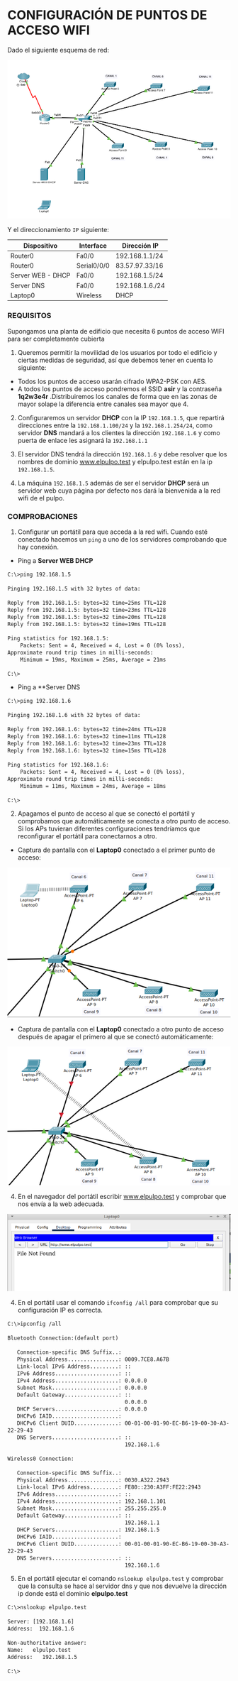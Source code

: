 # CONFIGURACIÓN DE PUNTOS DE ACCESO WIFI

Dado el siguiente esquema de red:

![](img/001.png)

Y el direccionamiento `IP`  siguiente:

| Dispositivo       | Interface     | Dirección IP    |
| ----------------- | ------------- | --------------- |
| Router0           | Fa0/0         | 192.168.1.1/24  |
| Router0           | Serial0/0/0   | 83.57.97.33/16  |
| Server WEB - DHCP | Fa0/0         | 192.168.1.5/24  |
| Server DNS        | Fa0/0         | 192.168.1.6./24 |
| Laptop0           | Wireless      |      DHCP       |

### REQUISITOS

Supongamos una planta de edificio que necesita 6 puntos de acceso WIFI para ser completamente cubierta

1.  Queremos permitir la movilidad de los usuarios por todo el edificio y ciertas medidas de seguridad, así que debemos tener en cuenta lo siguiente:
+ Todos los puntos de acceso usarán cifrado WPA2-PSK con AES.  
+ A todos los puntos de acceso pondremos el  SSID **asir** y la  contraseña **1q2w3e4r** .Distribuiremos los canales de forma que en las zonas de mayor solape la diferencia entre canales sea mayor que 4.

2.  Configuraremos un servidor **DHCP** con la IP `192.168.1.5`, que repartirá direcciones entre la `192.168.1.100/24` y la `192.168.1.254/24`, como servidor **DNS** mandará a los clientes la dirección `192.168.1.6` y como puerta de enlace les asignará la `192.168.1.1`

3.  El servidor DNS tendrá la dirección `192.168.1.6` y debe resolver que los nombres de dominio www.elpulpo.test y elpulpo.test están en la ip `192.168.1.5`.

4.  La máquina `192.168.1.5` además de ser el servidor **DHCP** será un servidor web cuya página por defecto nos dará la bienvenida a la red wifi de el pulpo.

### COMPROBACIONES

1. Configurar un portátil para que acceda a la red wifi. Cuando esté conectado hacemos un `ping` a uno de los servidores comprobando que hay conexión.  

 + Ping a **Server WEB DHCP**
~~~
C:\>ping 192.168.1.5

Pinging 192.168.1.5 with 32 bytes of data:

Reply from 192.168.1.5: bytes=32 time=25ms TTL=128
Reply from 192.168.1.5: bytes=32 time=23ms TTL=128
Reply from 192.168.1.5: bytes=32 time=20ms TTL=128
Reply from 192.168.1.5: bytes=32 time=19ms TTL=128

Ping statistics for 192.168.1.5:
    Packets: Sent = 4, Received = 4, Lost = 0 (0% loss),
Approximate round trip times in milli-seconds:
    Minimum = 19ms, Maximum = 25ms, Average = 21ms

C:\>
~~~

 + Ping a **Server DNS
~~~
C:\>ping 192.168.1.6

Pinging 192.168.1.6 with 32 bytes of data:

Reply from 192.168.1.6: bytes=32 time=24ms TTL=128
Reply from 192.168.1.6: bytes=32 time=11ms TTL=128
Reply from 192.168.1.6: bytes=32 time=23ms TTL=128
Reply from 192.168.1.6: bytes=32 time=15ms TTL=128

Ping statistics for 192.168.1.6:
    Packets: Sent = 4, Received = 4, Lost = 0 (0% loss),
Approximate round trip times in milli-seconds:
    Minimum = 11ms, Maximum = 24ms, Average = 18ms

C:\>
~~~

2. Apagamos el punto de acceso al que se conectó el portátil y comprobamos que automáticamente se conecta a otro punto de acceso. Si los APs tuvieran diferentes configuraciones tendríamos que reconfigurar el portátil para conectarnos a otro.

+ Captura de pantalla con el **Laptop0** conectado a el primer punto de acceso:

![](img/ap1.png)


+ Captura de pantalla con el **Laptop0** conectado a otro punto de acceso después de apagar el primero al que se conectó automáticamente:


![](img/ap2.png)



4. En el navegador del portátil escribir www.elpulpo.test y comprobar que nos envía a la web adecuada.  

![](img/web.png)


4. En el portátil usar el comando `ifconfig /all` para comprobar que su configuración IP es correcta.

~~~
C:\>ipconfig /all

Bluetooth Connection:(default port)

   Connection-specific DNS Suffix..: 
   Physical Address................: 0009.7CE8.A67B
   Link-local IPv6 Address.........: ::
   IPv6 Address....................: ::
   IPv4 Address....................: 0.0.0.0
   Subnet Mask.....................: 0.0.0.0
   Default Gateway.................: ::
                                     0.0.0.0
   DHCP Servers....................: 0.0.0.0
   DHCPv6 IAID.....................: 
   DHCPv6 Client DUID..............: 00-01-00-01-90-EC-B6-19-00-30-A3-22-29-43
   DNS Servers.....................: ::
                                     192.168.1.6

Wireless0 Connection:

   Connection-specific DNS Suffix..: 
   Physical Address................: 0030.A322.2943
   Link-local IPv6 Address.........: FE80::230:A3FF:FE22:2943
   IPv6 Address....................: ::
   IPv4 Address....................: 192.168.1.101
   Subnet Mask.....................: 255.255.255.0
   Default Gateway.................: ::
                                     192.168.1.1
   DHCP Servers....................: 192.168.1.5
   DHCPv6 IAID.....................: 
   DHCPv6 Client DUID..............: 00-01-00-01-90-EC-B6-19-00-30-A3-22-29-43
   DNS Servers.....................: ::
                                     192.168.1.6
~~~


5. En el portátil ejecutar el comando `nslookup elpulpo.test` y comprobar que la consulta se hace al servidor dns y que nos devuelve la dirección ip donde está el dominio **elpulpo.test**

~~~
C:\>nslookup elpulpo.test

Server: [192.168.1.6]
Address:  192.168.1.6

Non-authoritative answer:
Name:   elpulpo.test
Address:   192.168.1.5
           
C:\>
~~~

